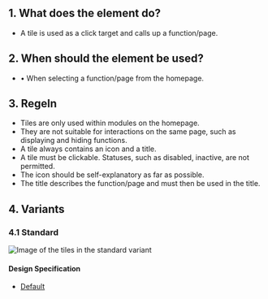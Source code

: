 ## 1. What does the element do?
*   A tile is used as a click target and calls up a function/page.

## 2. When should the element be used?
*   •	When selecting a function/page from the homepage.

## 3. Regeln
*   Tiles are only used within modules on the homepage.
*   They are not suitable for interactions on the same page, such as displaying and hiding functions.
*   A tile always contains an icon and a title.
*   A tile must be clickable. Statuses, such as disabled, inactive, are not permitted.
*   The icon should be self-explanatory as far as possible.
*   The title describes the function/page and must then be used in the title.


## 4. Variants
### 4.1 Standard
![Image of the tiles in the standard variant](https://raw.githubusercontent.com/sbb-design-systems/sbb-design-system/master/mobile/elements/card/images/ME20_Standard.png 'class: image')

#### Design Specification
*   [Default](https://sbb.invisionapp.com/d/main#/console/14051805/313167012/inspect)